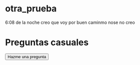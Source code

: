 # otra_prueba
6:08 de la noche creo que voy por buen caminmo nose no creo
<!DOCTYPE html>
<html lang="es">
<head>
  <meta charset="UTF-8">
  <meta name="viewport" content="width=device-width, initial-scale=1.0">
  <title>Preguntas Casual</title>
</head>
<body>
  <h1>Preguntas casuales</h1>
  <button id="mostrarPregunta">Hazme una pregunta</button>
  <p id="pregunta"></p>

  <script>
    const preguntas = [
      "¿Qué tal tu día?",
      "¿Cómo te ha ido hoy?",
      "¿Qué cuentas de nuevo?",
      "¿Todo bien por ahí?",
      "¿Cómo te sientes ahora?"
    ];

    const boton = document.getElementById('mostrarPregunta');
    const parrafo = document.getElementById('pregunta');

    boton.addEventListener('click', () => {
      const indice = Math.floor(Math.random() * preguntas.length);
      parrafo.textContent = preguntas[indice];
    });
  </script>
</body>
</html>
